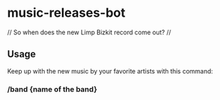 # music-releases-bot
// So when does the new Limp Bizkit record come out? //

## Usage
Keep up with the new music by your favorite artists with this command:
### /band {name of the band}
